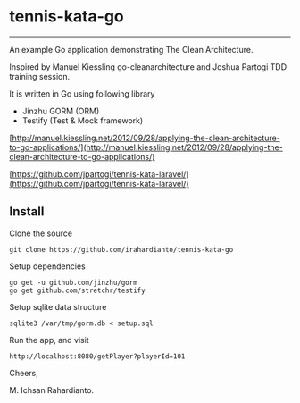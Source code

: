 # tennis-kata-go
-------

An example Go application demonstrating The Clean Architecture.

Inspired by Manuel Kiessling go-cleanarchitecture and Joshua Partogi TDD training session.

It is written in Go using following library
- Jinzhu GORM (ORM)
- Testify (Test & Mock framework)

[http://manuel.kiessling.net/2012/09/28/applying-the-clean-architecture-to-go-applications/](http://manuel.kiessling.net/2012/09/28/applying-the-clean-architecture-to-go-applications/)

[https://github.com/jpartogi/tennis-kata-laravel/](https://github.com/jpartogi/tennis-kata-laravel/)


Install
-------

Clone the source

    git clone https://github.com/irahardianto/tennis-kata-go

Setup dependencies

    go get -u github.com/jinzhu/gorm
    go get github.com/stretchr/testify

Setup sqlite data structure

    sqlite3 /var/tmp/gorm.db < setup.sql

Run the app, and visit

    http://localhost:8080/getPlayer?playerId=101

Cheers,

M. Ichsan Rahardianto.

